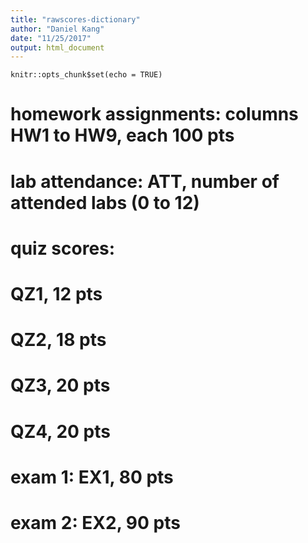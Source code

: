 ```yaml
---
title: "rawscores-dictionary"
author: "Daniel Kang"
date: "11/25/2017"
output: html_document
---
```


```{r setup, include=FALSE}
knitr::opts_chunk$set(echo = TRUE)
```

# homework assignments: columns HW1 to HW9, each 100 pts
# lab attendance: ATT, number of attended labs (0 to 12)
# quiz scores:
# QZ1, 12 pts
# QZ2, 18 pts
# QZ3, 20 pts
# QZ4, 20 pts
# exam 1: EX1, 80 pts
# exam 2: EX2, 90 pts
 
